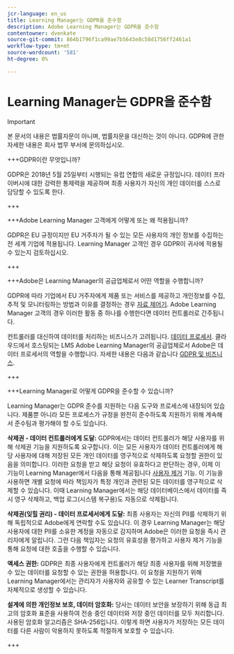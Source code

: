 ```yaml
---
jcr-language: en_us
title: Learning Manager는 GDPR을 준수함
description: Adobe Learning Manager는 GDPR을 준수함
contentowner: dvenkate
source-git-commit: 864b1796f1ca99ae7b5643e8c58d1756ff2461a1
workflow-type: tm+mt
source-wordcount: '581'
ht-degree: 0%

---
```




# Learning Manager는 GDPR을 준수함

>[!IMPORTANT]
>
>본 문서의 내용은 법률자문이 아니며, 법률자문을 대신하는 것이 아니다. GDPR에 관한 자세한 내용은 회사 법무 부서에 문의하십시오.

+++GDPR이란 무엇입니까?

GDPR은 2018년 5월 25일부터 시행되는 유럽 연합의 새로운 규정입니다. 데이터 프라이버시에 대한 강력한 통제력을 제공하며 최종 사용자가 자신의 개인 데이터를 스스로 담당할 수 있도록 한다.

+++

+++Adobe Learning Manager 고객에게 어떻게 또는 왜 적용됩니까?

GDPR은 EU 규정이지만 EU 거주자가 될 수 있는 모든 사용자의 개인 정보를 수집하는 전 세계 기업에 적용됩니다.  Learning Manager 고객인 경우 GDPR이 귀사에 적용될 수 있는지 검토하십시오.

+++

+++Adobe은 Learning Manager의 공급업체로서 어떤 역할을 수행합니까?

GDPR에 따라 기업에서 EU 거주자에게 제품 또는 서비스를 제공하고 개인정보를 수집, 추적 및 모니터링하는 방법과 이유를 결정하는 경우 [자료 제어기](https://gdpr-info.eu/art-24-gdpr/). Adobe Learning Manager 고객의 경우 이러한 활동 중 하나를 수행한다면 데이터 컨트롤러로 간주됩니다.

컨트롤러를 대신하여 데이터를 처리하는 비즈니스가 고려됩니다.  [데이터 프로세서](https://gdpr-info.eu/art-28-gdpr/). 클라우드에서 호스팅되는 LMS Adobe Learning Manager의 공급업체로서 Adobe은 데이터 프로세서의 역할을 수행합니다. 자세한 내용은 다음과 같습니다  [GDPR 및 비즈니스](https://www.adobe.com/privacy/general-data-protection-regulation.html).

+++

+++Learning Manager로 어떻게 GDPR을 준수할 수 있습니까?

Learning Manager는 GDPR 준수를 지원하는 다음 도구와 프로세스에 내장되어 있습니다. 제품뿐 아니라 모든 프로세스가 규정을 완전히 준수하도록 지원하기 위해 계속해서 준수팀과 평가해야 할 수도 있습니다.

**삭제권 - 데이터 컨트롤러에게 도달:** GDPR에서는 데이터 컨트롤러가 해당 사용자를 위해 삭제권 기능을 지원하도록 요구합니다. 이는 모든 사용자가 데이터 컨트롤러에게 해당 사용자에 대해 저장된 모든 개인 데이터를 영구적으로 삭제하도록 요청할 권한이 있음을 의미합니다. 이러한 요청을 받고 해당 요청이 유효하다고 판단하는 경우, 이제 이 기능이 Learning Manager에서 다음을 통해 제공됩니다 [사용자 제거](../administrators/feature-summary/purge-users.md) 기능. 이 기능을 사용하면 개별 요청에 따라 책임자가 특정 개인과 관련된 모든 데이터를 영구적으로 삭제할 수 있습니다. 이때 Learning Manager에서는 해당 데이터베이스에서 데이터를 즉시 영구 삭제하고, 백업 로그(시스템 복구용)도 자동으로 삭제됩니다.

**삭제권(잊힐 권리) - 데이터 프로세서에게 도달:** 최종 사용자는 자신의 PII를 삭제하기 위해 독립적으로 Adobe에게 연락할 수도 있습니다. 이 경우 Learning Manager는 해당 사용자에 대한 PII를 소유한 계정을 자동으로 감지하며 Adobe은 이러한 요청을 즉시 관리자에게 알립니다. 그런 다음 책임자는 요청의 유효성을 평가하고 사용자 제거 기능을 통해 요청에 대한 호출을 수행할 수 있습니다.

**액세스 권한:** GDPR은 최종 사용자에게 컨트롤러가 해당 최종 사용자를 위해 저장했을 수 있는 데이터를 요청할 수 있는 권한을 허용합니다. 이 요청을 지원하기 위해 Learning Manager에서는 관리자가 사용자와 공유할 수 있는 Learner Transcript를 자체적으로 생성할 수 있습니다.

**설계에 의한 개인정보 보호, 데이터 암호화:** 당사는 데이터 보안을 보장하기 위해 동급 최고의 암호화 표준을 사용하여 전송 중인 데이터와 저장 중인 데이터를 모두 처리합니다. 사용된 암호화 알고리즘은 SHA-256입니다. 이렇게 하면 사용자가 저장하는 모든 데이터를 다른 사람이 악용하지 못하도록 적절하게 보호할 수 있습니다.

+++

